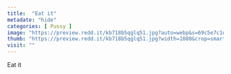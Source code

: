 ```yaml
---
title:  "Eat it"
metadate: "hide"
categories: [ Pussy ]
image: "https://preview.redd.it/kb718b5qglq51.jpg?auto=webp&s=69c5e7c1df40d0ccbedd28333ffacf274057f807"
thumb: "https://preview.redd.it/kb718b5qglq51.jpg?width=1080&crop=smart&auto=webp&s=f63d1b953e227bcda41ab9c139dad3e112d49b2f"
visit: ""
---
```

Eat it
